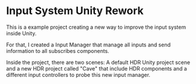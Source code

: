 # Input System Unity Rework

This is a example project creating a new way to improve the input system inside Unity. 

For that, I created a Input Manager that manage all inputs and send information to all subscribes components.

Inside the project, there are two scenes: A default HDR Unity project scene and a new HDR project called "Cave" that include HDR components and a different input controllers to probe this new input manager.

